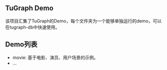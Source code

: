 ## TuGraph Demo

该项目汇集了TuGraph的Demo，每个文件夹为一个能够单独运行的demo，可以在tugraph-db中快速使用。

## Demo列表

- movie: 基于电影、演员、用户场景的示例。
- ...
